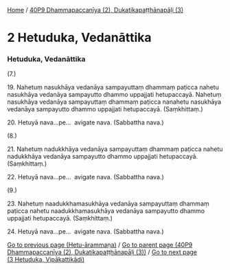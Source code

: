 
[Home](/) / [40P9 Dhammapaccanīya (2), Dukatikapaṭṭhānapāḷi (3)](../40P9.md)

# 2 Hetuduka, Vedanāttika

### Hetuduka, Vedanāttika

(7.)

19\. Nahetuṃ nasukhāya vedanāya sampayuttaṃ dhammaṃ paṭicca nahetu nasukhāya vedanāya sampayutto dhammo uppajjati hetupaccayā. Nahetuṃ nasukhāya vedanāya sampayuttaṃ dhammaṃ paṭicca nanahetu nasukhāya vedanāya sampayutto dhammo uppajjati hetupaccayā. (Saṃkhittaṃ.)

20\. Hetuyā nava…pe…  avigate nava. (Sabbattha nava.)

(8.)

21\. Nahetuṃ nadukkhāya vedanāya sampayuttaṃ dhammaṃ paṭicca nahetu nadukkhāya vedanāya sampayutto dhammo uppajjati hetupaccayā. (Saṃkhittaṃ.)

22\. Hetuyā nava…pe…  avigate nava. (Sabbattha nava.)

(9.)

23\. Nahetuṃ naadukkhamasukhāya vedanāya sampayuttaṃ dhammaṃ paṭicca nahetu naadukkhamasukhāya vedanāya sampayutto dhammo uppajjati hetupaccayā. (Saṃkhittaṃ.)

24\. Hetuyā nava…pe…  avigate nava. (Sabbattha nava.)

[Go to previous page (Hetu-ārammaṇa)](1/1.1--7/Paccayacatukka/Hetu-arammana.md) / [Go to parent page (40P9 Dhammapaccanīya (2), Dukatikapaṭṭhānapāḷi (3))](0.md) / [Go to next page (3 Hetuduka, Vipākattikādi)](3.md)


